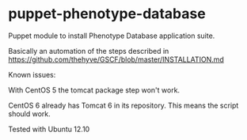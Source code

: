 puppet-phenotype-database
=========================

Puppet module to install Phenotype Database application suite.

Basically an automation of the steps described in https://github.com/thehyve/GSCF/blob/master/INSTALLATION.md

Known issues:

With CentOS 5 the tomcat package step won't work.

CentOS 6 already has Tomcat 6 in its repository. This means the script should work.

Tested with Ubuntu 12.10